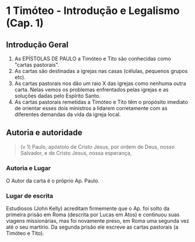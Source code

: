 # 1 Timóteo - Introdução e Legalismo (Cap. 1)

## Introdução Geral

1. As EPÍSTOLAS DE PAULO a Timóteo e Tito são conhecidas como "cartas pastorais".
2. As cartas são destinadas a igrejas nas casas (células, pequenos grupos etc).
3. As cartas pastorais nos dão um raio X das igrejas como nenhuma outra carta. Nelas vemos os problemas enfrentados 
   pelas igrejas e as soluções dadas pelo Espírito Santo.
4. As cartas pastorais remetidas a Timóteo e Tito têm o propósito imediato de orientar esses dois ministros a lidarem 
   corretamente com as diferentes demandas da vida da igreja local.

## Autoria e autoridade

> (v 1) Paulo, apóstolo de Cristo Jesus, por ordem de Deus, nosso Salvador, e de Cristo Jesus, nossa esperança,

### Autoria e Lugar

O Autor da carta é o próprio Ap. Paulo.

### Lugar de escrita

Estudiosos (John Kelly) acreditam firmemente que o Ap. foi solto da primeira prisão em Roma (descrita por Lucas em Atos) e continuou suas viagens missionárias, 
mas foi novamente preso, em Roma uma segunda vez até o seu martírio. Da segunda prisão ele escreve as cartas pastorais (a Timóteo e Tito).
